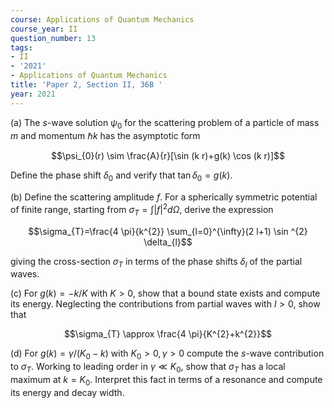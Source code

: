 ```yaml
---
course: Applications of Quantum Mechanics
course_year: II
question_number: 13
tags:
- II
- '2021'
- Applications of Quantum Mechanics
title: 'Paper 2, Section II, 36B '
year: 2021
---
```




(a) The $s$-wave solution $\psi_{0}$ for the scattering problem of a particle of mass $m$ and momentum $\hbar k$ has the asymptotic form

$$\psi_{0}(r) \sim \frac{A}{r}[\sin (k r)+g(k) \cos (k r)]$$

Define the phase shift $\delta_{0}$ and verify that $\tan \delta_{0}=g(k)$.

(b) Define the scattering amplitude $f$. For a spherically symmetric potential of finite range, starting from $\sigma_{T}=\int|f|^{2} d \Omega$, derive the expression

$$\sigma_{T}=\frac{4 \pi}{k^{2}} \sum_{l=0}^{\infty}(2 l+1) \sin ^{2} \delta_{l}$$

giving the cross-section $\sigma_{T}$ in terms of the phase shifts $\delta_{l}$ of the partial waves.

(c) For $g(k)=-k / K$ with $K>0$, show that a bound state exists and compute its energy. Neglecting the contributions from partial waves with $l>0$, show that

$$\sigma_{T} \approx \frac{4 \pi}{K^{2}+k^{2}}$$

(d) For $g(k)=\gamma /\left(K_{0}-k\right)$ with $K_{0}>0, \gamma>0$ compute the $s$-wave contribution to $\sigma_{T}$. Working to leading order in $\gamma \ll K_{0}$, show that $\sigma_{T}$ has a local maximum at $k=K_{0}$. Interpret this fact in terms of a resonance and compute its energy and decay width.